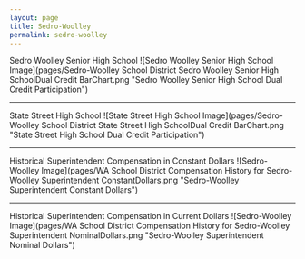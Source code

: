 ```yaml
---
layout: page
title: Sedro-Woolley
permalink: sedro-woolley
---
```



Sedro Woolley Senior High School
![Sedro Woolley Senior High School Image](pages/Sedro-Woolley School District Sedro Woolley Senior High SchoolDual Credit BarChart.png "Sedro Woolley Senior High School Dual Credit Participation")

___

State Street High School
![State Street High School Image](pages/Sedro-Woolley School District State Street High SchoolDual Credit BarChart.png "State Street High School Dual Credit Participation")

___

Historical Superintendent Compensation in Constant Dollars
![Sedro-Woolley Image](pages/WA School District Compensation History for Sedro-Woolley Superintendent ConstantDollars.png "Sedro-Woolley Superintendent Constant Dollars")

___

Historical Superintendent Compensation in Current Dollars
![Sedro-Woolley Image](pages/WA School District Compensation History for Sedro-Woolley Superintendent NominalDollars.png "Sedro-Woolley Superintendent Nominal Dollars")